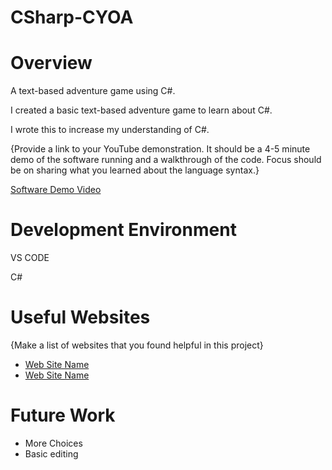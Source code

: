 # CSharp-CYOA
# Overview

A text-based adventure game using C#.

I created a basic text-based adventure game to learn about C#.

I wrote this to increase my understanding of C#.

{Provide a link to your YouTube demonstration. It should be a 4-5 minute demo of the software running and a walkthrough of the code. Focus should be on sharing what you learned about the language syntax.}

[Software Demo Video](http://youtube.link.goes.here)

# Development Environment

VS CODE

C#

# Useful Websites

{Make a list of websites that you found helpful in this project}

- [Web Site Name](http://url.link.goes.here)
- [Web Site Name](http://url.link.goes.here)

# Future Work

- More Choices
- Basic editing
